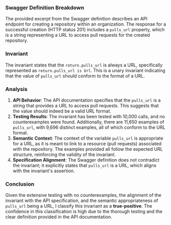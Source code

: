 ### Swagger Definition Breakdown
The provided excerpt from the Swagger definition describes an API endpoint for creating a repository within an organization. The response for a successful creation (HTTP status 201) includes a `pulls_url` property, which is a string representing a URL to access pull requests for the created repository.

### Invariant
The invariant states that the `return.pulls_url` is always a URL, specifically represented as `return.pulls_url is Url`. This is a unary invariant indicating that the value of `pulls_url` should conform to the format of a URL.

### Analysis
1. **API Behavior**: The API documentation specifies that the `pulls_url` is a string that provides a URL to access pull requests. This suggests that the value should indeed be a valid URL format.
2. **Testing Results**: The invariant has been tested with 10,000 calls, and no counterexamples were found. Additionally, there are 11,650 examples of `pulls_url`, with 9,696 distinct examples, all of which conform to the URL format.
3. **Semantic Context**: The context of the variable `pulls_url` is appropriate for a URL, as it is meant to link to a resource (pull requests) associated with the repository. The examples provided all follow the expected URL structure, reinforcing the validity of the invariant.
4. **Specification Alignment**: The Swagger definition does not contradict the invariant; it explicitly states that `pulls_url` is a URL, which aligns with the invariant's assertion.

### Conclusion
Given the extensive testing with no counterexamples, the alignment of the invariant with the API specification, and the semantic appropriateness of `pulls_url` being a URL, I classify this invariant as a **true-positive**. The confidence in this classification is high due to the thorough testing and the clear definition provided in the API documentation.
